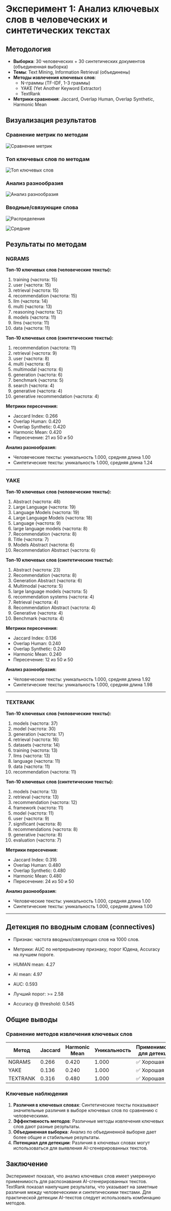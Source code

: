 # Эксперимент 1: Анализ ключевых слов в человеческих и синтетических текстах

## Методология

- **Выборка**: 30 человеческих + 30 синтетических документов (объединенная выборка)
- **Темы**: Text Mining, Information Retrieval (объединены)
- **Методы извлечения ключевых слов**:
  - N-граммы (TF-IDF, 1-3 граммы)
  - YAKE (Yet Another Keyword Extractor)
  - TextRank
- **Метрики сравнения**: Jaccard, Overlap Human, Overlap Synthetic, Harmonic Mean

## Визуализация результатов

### Сравнение метрик по методам

![Сравнение метрик](metrics_comparison.png)

### Топ ключевых слов по методам

![Топ ключевых слов](top_keywords_comparison.png)

### Анализ разнообразия

![Анализ разнообразия](diversity_analysis.png)

### Вводные/связующие слова

![Распределения](connectives_distribution.png)

![Средние](connectives_bar.png)

## Результаты по методам

### NGRAMS

**Топ-10 ключевых слов (человеческие тексты):**
1. training (частота: 15)
2. user (частота: 15)
3. retrieval (частота: 15)
4. recommendation (частота: 15)
5. llm (частота: 14)
6. multi (частота: 13)
7. reasoning (частота: 12)
8. models (частота: 11)
9. llms (частота: 11)
10. data (частота: 11)

**Топ-10 ключевых слов (синтетические тексты):**
1. recommendation (частота: 11)
2. retrieval (частота: 9)
3. user (частота: 8)
4. multi (частота: 6)
5. multimodal (частота: 6)
6. generation (частота: 6)
7. benchmark (частота: 5)
8. search (частота: 4)
9. generative (частота: 4)
10. generative recommendation (частота: 4)

**Метрики пересечения:**
- Jaccard Index: 0.266
- Overlap Human: 0.420
- Overlap Synthetic: 0.420
- Harmonic Mean: 0.420
- Пересечение: 21 из 50 и 50

**Анализ разнообразия:**
- Человеческие тексты: уникальность 1.000, средняя длина 1.00
- Синтетические тексты: уникальность 1.000, средняя длина 1.24

---

### YAKE

**Топ-10 ключевых слов (человеческие тексты):**
1. Abstract (частота: 48)
2. Large Language (частота: 19)
3. Language Models (частота: 19)
4. Large Language Models (частота: 18)
5. Language (частота: 9)
6. large language models (частота: 8)
7. Recommendation (частота: 8)
8. Title (частота: 7)
9. Models Abstract (частота: 6)
10. Recommendation Abstract (частота: 6)

**Топ-10 ключевых слов (синтетические тексты):**
1. Abstract (частота: 23)
2. Recommendation (частота: 8)
3. Generation Abstract (частота: 6)
4. Multimodal (частота: 5)
5. large language models (частота: 5)
6. recommendation systems (частота: 4)
7. Retrieval (частота: 4)
8. Recommendation Abstract (частота: 4)
9. Generative (частота: 4)
10. Benchmark (частота: 4)

**Метрики пересечения:**
- Jaccard Index: 0.136
- Overlap Human: 0.240
- Overlap Synthetic: 0.240
- Harmonic Mean: 0.240
- Пересечение: 12 из 50 и 50

**Анализ разнообразия:**
- Человеческие тексты: уникальность 1.000, средняя длина 1.92
- Синтетические тексты: уникальность 1.000, средняя длина 1.98

---

### TEXTRANK

**Топ-10 ключевых слов (человеческие тексты):**
1. models (частота: 37)
2. model (частота: 30)
3. generation (частота: 17)
4. retrieval (частота: 16)
5. datasets (частота: 14)
6. training (частота: 13)
7. llms (частота: 13)
8. language (частота: 11)
9. data (частота: 11)
10. recommendation (частота: 11)

**Топ-10 ключевых слов (синтетические тексты):**
1. models (частота: 13)
2. retrieval (частота: 13)
3. recommendation (частота: 12)
4. framework (частота: 11)
5. model (частота: 11)
6. user (частота: 9)
7. significant (частота: 8)
8. recommendations (частота: 8)
9. generative (частота: 8)
10. evaluation (частота: 7)

**Метрики пересечения:**
- Jaccard Index: 0.316
- Overlap Human: 0.480
- Overlap Synthetic: 0.480
- Harmonic Mean: 0.480
- Пересечение: 24 из 50 и 50

**Анализ разнообразия:**
- Человеческие тексты: уникальность 1.000, средняя длина 1.00
- Синтетические тексты: уникальность 1.000, средняя длина 1.00

---

## Детекция по вводным словам (connectives)

- Признак: частота вводных/связующих слов на 1000 слов.
- Метрики: AUC по непрерывному признаку, порог Юдена, Accuracy на лучшем пороге.

- HUMAN mean: 4.27
- AI mean: 4.97
- AUC: 0.593
- Лучший порог: >= 2.58
- Accuracy @ threshold: 0.545

## Общие выводы

### Сравнение методов извлечения ключевых слов

| Метод | Jaccard | Harmonic Mean | Уникальность | Применимость для детекции |
|-------|---------|---------------|--------------|---------------------------|
| NGRAMS | 0.266 | 0.420 | 1.000 | ✅ Хорошая |
| YAKE | 0.136 | 0.240 | 1.000 | ✅ Хорошая |
| TEXTRANK | 0.316 | 0.480 | 1.000 | ✅ Хорошая |

### Ключевые наблюдения

1. **Различия в ключевых словах**: Синтетические тексты показывают значительные различия в выборе ключевых слов по сравнению с человеческими.
2. **Эффективность методов**: Различные методы извлечения ключевых слов дают разные результаты.
3. **Объединенная выборка**: Анализ по объединенной выборке дает более общие и стабильные результаты.
4. **Потенциал для детекции**: Различия в ключевых словах могут использоваться для выявления AI-сгенерированных текстов.

## Заключение

Эксперимент показал, что анализ ключевых слов имеет умеренную применимость для распознавания AI-сгенерированных текстов. TextRank показал наилучшие результаты, что указывает на заметные различия между человеческими и синтетическими текстами. Для практической детекции AI-текстов следует использовать комбинацию методов.

